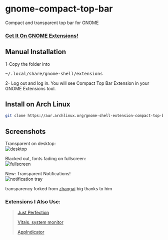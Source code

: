 # gnome-compact-top-bar
Compact and transparent top bar for GNOME

### [Get It On GNOME Extensions!](https://extensions.gnome.org/extension/5669/compact-top-bar/)

## Manual Installation
1-Copy the folder into
<pre>
~/.local/share/gnome-shell/extensions
</pre>
2- Log out and log in. You will see Compact Top Bar Extension in your GNOME Extensions tool.

## Install on Arch Linux

```sh
git clone https://aur.archlinux.org/gnome-shell-extension-compact-top-bar && cd gnome-shell-extension-compact-top-bar && makepkg -sfri
```

## Screenshots

Transparent on desktop:  
![desktop](https://raw.githubusercontent.com/metehan-arslan/gnome-compact-top-bar/main/screnshots/Screenshot%20from%202023-01-12%2022-17-55.png)

Blacked out, fonts fading on fullscreen:  
![fullscreen](https://raw.githubusercontent.com/metehan-arslan/gnome-compact-top-bar/main/screnshots/Screenshot%20from%202023-01-12%2022-17-59.png)

New: Transparent Notifications!  
![notification tray](https://raw.githubusercontent.com/metehan-arslan/gnome-compact-top-bar/main/screnshots/Screenshot%20from%202023-01-12%2022-18-10.png)

transparency forked from [zhangai](https://github.com/zhanghai/gnome-shell-extension-transparent-top-bar) big thanks to him

### Extensions I Also Use:  
>[Just Perfection](https://gitlab.gnome.org/jrahmatzadeh/just-perfection)
>
>[Vitals, system monitor](https://github.com/corecoding/Vitals)
>
>[AppIndicator](https://github.com/ubuntu/gnome-shell-extension-appindicator)
